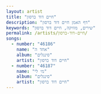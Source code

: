 ```yaml
---
layout: artist
title: "חיים דוד ברסון"
description: "דף האמן חיים דוד ברסון"
keywords: "שירים, מוזיקה, חיים דוד ברסון"
permalink: /artists/חיים-דוד-ברסון/
songs:
  - number: "46186"
    name: "אחד ה"
    album: "סינגלים"
    artist: "חיים דוד ברסון"
  - number: "46187"
    name: "מי לי"
    album: "סינגלים"
    artist: "חיים דוד ברסון"
---
```

